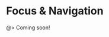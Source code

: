 <!--
title: Focus & Navigation
location: ./focus-and-navigation
type: page
-->



# Focus & Navigation

@> Coming soon!
